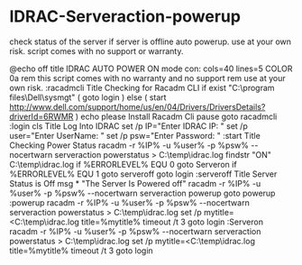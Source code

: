 # IDRAC-Serveraction-powerup
check status of the server if server is offline auto powerup.
use at your own risk.
script comes with no support or warranty.


@echo off
title IDRAC AUTO POWER ON
mode con: cols=40 lines=5
COLOR 0a
rem this script comes with no warranty and no support
rem use at your own risk.
:racadmcli
Title Checking for Racadm CLI
if exist "C:\program files\Dell\sysmgt" (
    goto login
) else (
    start http://www.dell.com/support/home/us/en/04/Drivers/DriversDetails?driverId=6RWMR
)
echo please Install Racadm Cli
pause
goto racadmcli
:login
cls
Title Log Into IDRAC
set /p IP="Enter IDRAC IP: "
set /p user="Enter UserName: "
set /p psw="Enter Password: "
:start
Title Checking Power Status
racadm -r %IP% -u %user% -p %psw% --nocertwarn serveraction powerstatus > C:\temp\idrac.log
findstr "ON" C:\temp\idrac.log 
if %ERRORLEVEL% EQU 0 goto Serveron
if %ERRORLEVEL% EQU 1 goto serveroff
goto login
:serveroff
Title Server Status is Off
msg * "The Server Is Powered off"
racadm -r %IP% -u %user% -p %psw% --nocertwarn serveraction powerup
goto powerup
:powerup
racadm -r %IP% -u %user% -p %psw% --nocertwarn serveraction powerstatus > C:\temp\idrac.log
set /p mytitle=<C:\temp\idrac.log
title=%mytitle%
timeout /t 3
goto login
:Serveron
racadm -r %IP% -u %user% -p %psw% --nocertwarn serveraction powerstatus > C:\temp\idrac.log
set /p mytitle=<C:\temp\idrac.log
title=%mytitle%
timeout /t 3
goto login
